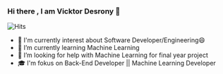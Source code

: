 ### Hi there , I am Vicktor Desrony 👋

<!--
**vldcreation/vldcreation** is a ✨ _special_ ✨ repository because its `README.md` (this file) appears on your GitHub profile.
-->

![Hits](https://hits.seeyoufarm.com/api/count/incr/badge.svg?url=https%3A%2F%2Flinktr.ee%2FVLDcreation&count_bg=%238D00FF&title_bg=%23000000&icon=visualstudiocode.svg&icon_color=%23008CFF&title=Page+Views+&edge_flat=false)

- 🔭 I'm currently interest about Software Developer/Engineering😄
- 🌱 I’m currently learning Machine Learning
- 🤔 I’m looking for help with Machine Learning for final year project
- 🎓 I'm fokus on Back-End Developer || Machine Learning Developer
